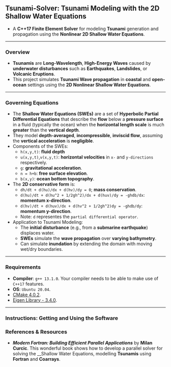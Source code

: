 
## Tsunami-Solver: Tsunami Modeling with the 2D Shallow Water Equations

* A __C++17 Finite Element Solver__ for modeling __Tsunami__ generation and propagation using the __Nonlinear 2D Shallow Water Equations__. 
---
### Overview

* __Tsunamis__ are __Long-Wavelength__, __High-Energy Waves__ caused by __underwater disturbances__ such as __Earthquakes__, __Landslides__, or __Volcanic Eruptions__.
* This project simulates __Tsunami Wave propagation__ in __coastal__ and __open-ocean__ settings using the __2D Nonlinear Shallow Water Equations__.




---
### Governing Equations
* The __Shallow Water Equations (SWEs)__ are a set of __Hyperbolic Partial Differential Equations__ that describe the __flow__ below a __pressure surface__ in a fluid (typically the ocean) when the __horizontal length scale__ is much __greater__ than the __vertical depth__.
* They model __depth-averaged__, __incompressible__, __inviscid flow__, assuming the __vertical acceleration__ is __negligible__.
* Components of the SWEs:
    * `h(x,y,t)`: __fluid depth__
    * `u(x,y,t)`,`v(x,y,t)`: __horizontal velocities__ in `x-` and `y-directions` respectively.
    * `g`: __gravitational acceleration__.
    * `n = h+b`: __free surface elevation__.
    * `b(x,y)`: __ocean bottom topography__.
* The __2D conservative form__ is:
    * `dh/dt + d(hu)/dx + d(hv)/dy = 0`; __mass conservation__.
    * `d(hu)/dt + d(hu^2 + 1/2gh^2)/dx + d(huv)/dy = -ghdb/dx`: __momentum x-direction__.
    * `d(hv)/dt + d(huv)/dx + d(hv^2 + 1/2gh^2)dy = -ghdb/dy`: __momentum y-direction__.
    * Note: `d` representes the `partial differential operator`.
* Application to Tsunami Modeling:
    * The __initial disturbance__ (e.g., from a __submarine earthquake__) displaces water.
    * __SWEs__ simulate the __wave propagation__ over __varying bathymetry__.
    * Can simulate __inundation__ by extending the domain with moving wet/dry boundaries.
---
### Requirements
* __Compiler__: `g++ 13.1.0`. Your compiler needs to be able to make use of `C++17` features.
* __OS__: `Ubuntu 20.04`.
* [CMake 4.0.2](https://cmake.org/).
* [Eigen Library - 3.4.0](https://eigen.tuxfamily.org/index.php?title=Main_Page).

---
### Instructions: Getting and Using the Software

### References & Resources
* ___Modern Fortran: Building Efficient Parallel Applications___ by __Milan Curcic__. This wonderful book shows how to develop a parallel solver for solving the __Shallow Water Equations, modelling __Tsunamis__ using __Fortran__ and __Coarrays__. 

